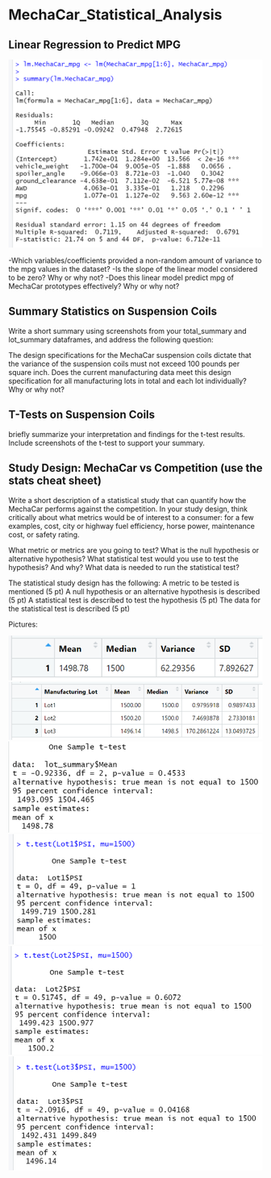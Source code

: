 # MechaCar_Statistical_Analysis

## Linear Regression to Predict MPG

![Linear Model](https://github.com/jmalauss/MechaCar_Statistical_Analysis/blob/main/Pictures/linear_model.png)

-Which variables/coefficients provided a non-random amount of variance to the mpg values in the dataset?
-Is the slope of the linear model considered to be zero? Why or why not?
-Does this linear model predict mpg of MechaCar prototypes effectively? Why or why not?

## Summary Statistics on Suspension Coils

Write a short summary using screenshots from your total_summary and lot_summary dataframes, and address the following question:

The design specifications for the MechaCar suspension coils dictate that the variance of the suspension coils must not exceed 100 
pounds per square inch. Does the current manufacturing data meet this design specification for all manufacturing lots in total and 
each lot individually? Why or why not?

## T-Tests on Suspension Coils
briefly summarize your interpretation and findings for the t-test results. Include screenshots of the t-test to support your summary.

## Study Design: MechaCar vs Competition (use the stats cheat sheet)
Write a short description of a statistical study that can quantify how the MechaCar performs against the competition. In your study design, think critically about what metrics would be of interest to a consumer: for a few examples, cost, city or highway fuel efficiency, horse power, maintenance cost, or safety rating.

What metric or metrics are you going to test?
What is the null hypothesis or alternative hypothesis?
What statistical test would you use to test the hypothesis? And why?
What data is needed to run the statistical test?

The statistical study design has the following:
A metric to be tested is mentioned (5 pt)
A null hypothesis or an alternative hypothesis is described (5 pt)
A statistical test is described to test the hypothesis (5 pt)
The data for the statistical test is described (5 pt)




Pictures:


![total_summary](https://github.com/jmalauss/MechaCar_Statistical_Analysis/blob/main/Pictures/total_summary.png)
![lot_summary](https://github.com/jmalauss/MechaCar_Statistical_Analysis/blob/main/Pictures/lot_summary.png)
![All Lots vs Pop](https://github.com/jmalauss/MechaCar_Statistical_Analysis/blob/main/Pictures/Lots_vs_Population.png)
![Lot 1 vs Pop](https://github.com/jmalauss/MechaCar_Statistical_Analysis/blob/main/Pictures/Lot1_vs_pop.png)
![Lot 2 vs Pop](https://github.com/jmalauss/MechaCar_Statistical_Analysis/blob/main/Pictures/Lot2_vs_pop.png)
![Lot 3 vs Pop](https://github.com/jmalauss/MechaCar_Statistical_Analysis/blob/main/Pictures/Lot3_vs_pop.png)

